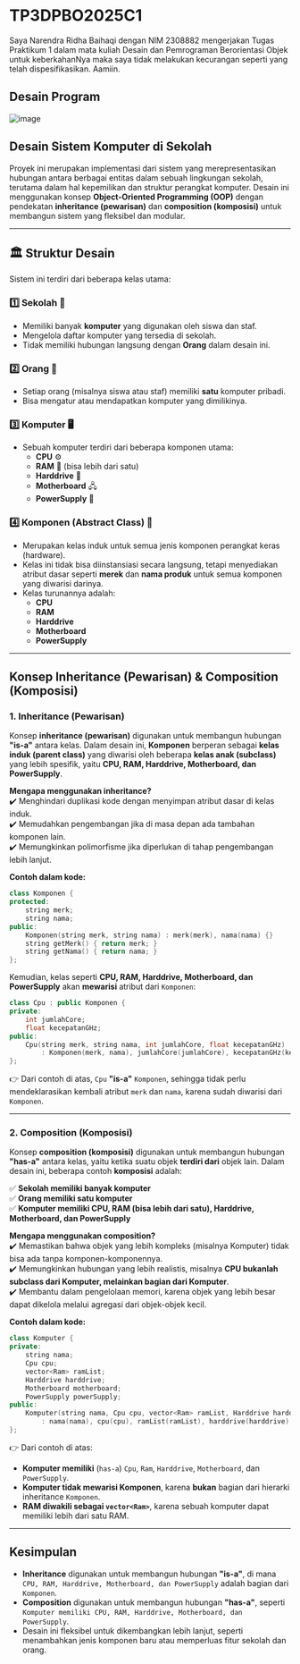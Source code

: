 # TP3DPBO2025C1
Saya Narendra Ridha Baihaqi dengan NIM 2308882 mengerjakan Tugas Praktikum 1 dalam mata kuliah Desain dan Pemrograman Berorientasi Objek untuk keberkahanNya maka saya tidak melakukan kecurangan seperti yang telah dispesifikasikan. Aamiin.
## **Desain Program**
![image](https://github.com/user-attachments/assets/9a28096f-db01-4a4a-8bf6-1d025a3cc2ff)
## **Desain Sistem Komputer di Sekolah**  

Proyek ini merupakan implementasi dari sistem yang merepresentasikan hubungan antara berbagai entitas dalam sebuah lingkungan sekolah, terutama dalam hal kepemilikan dan struktur perangkat komputer. Desain ini menggunakan konsep **Object-Oriented Programming (OOP)** dengan pendekatan **inheritance (pewarisan)** dan **composition (komposisi)** untuk membangun sistem yang fleksibel dan modular.  

---

## 🏛 **Struktur Desain**  

Sistem ini terdiri dari beberapa kelas utama:  

### 1️⃣ **Sekolah** 🏫  
   - Memiliki banyak **komputer** yang digunakan oleh siswa dan staf.  
   - Mengelola daftar komputer yang tersedia di sekolah.  
   - Tidak memiliki hubungan langsung dengan **Orang** dalam desain ini.  

### 2️⃣ **Orang** 👤  
   - Setiap orang (misalnya siswa atau staf) memiliki **satu** komputer pribadi.  
   - Bisa mengatur atau mendapatkan komputer yang dimilikinya.  

### 3️⃣ **Komputer** 🖥  
   - Sebuah komputer terdiri dari beberapa komponen utama:  
     - **CPU** ⚙️  
     - **RAM** 💾 (bisa lebih dari satu)  
     - **Harddrive** 💽  
     - **Motherboard** 🖧  
     - **PowerSupply** 🔋  

### 4️⃣ **Komponen (Abstract Class)** 🔩  
   - Merupakan kelas induk untuk semua jenis komponen perangkat keras (hardware).  
   - Kelas ini tidak bisa diinstansiasi secara langsung, tetapi menyediakan atribut dasar seperti **merek** dan **nama produk** untuk semua komponen yang diwarisi darinya.  
   - Kelas turunannya adalah:
     - **CPU**  
     - **RAM**  
     - **Harddrive**  
     - **Motherboard**  
     - **PowerSupply**  

---

## **Konsep Inheritance (Pewarisan) & Composition (Komposisi)**  

### **1. Inheritance (Pewarisan)**  

Konsep **inheritance (pewarisan)** digunakan untuk membangun hubungan **"is-a"** antara kelas. Dalam desain ini, **Komponen** berperan sebagai **kelas induk (parent class)** yang diwarisi oleh beberapa **kelas anak (subclass)** yang lebih spesifik, yaitu **CPU, RAM, Harddrive, Motherboard, dan PowerSupply**.  

**Mengapa menggunakan inheritance?**  
✔️ Menghindari duplikasi kode dengan menyimpan atribut dasar di kelas induk.  
✔️ Memudahkan pengembangan jika di masa depan ada tambahan komponen lain.  
✔️ Memungkinkan polimorfisme jika diperlukan di tahap pengembangan lebih lanjut.  

**Contoh dalam kode:**
```cpp
class Komponen {
protected:
    string merk;
    string nama;
public:
    Komponen(string merk, string nama) : merk(merk), nama(nama) {}
    string getMerk() { return merk; }
    string getNama() { return nama; }
};
```
Kemudian, kelas seperti **CPU, RAM, Harddrive, Motherboard, dan PowerSupply** akan **mewarisi** atribut dari `Komponen`:

```cpp
class Cpu : public Komponen {
private:
    int jumlahCore;
    float kecepatanGHz;
public:
    Cpu(string merk, string nama, int jumlahCore, float kecepatanGHz)
        : Komponen(merk, nama), jumlahCore(jumlahCore), kecepatanGHz(kecepatanGHz) {}
};
```
👉 Dari contoh di atas, `Cpu` **"is-a"** `Komponen`, sehingga tidak perlu mendeklarasikan kembali atribut `merk` dan `nama`, karena sudah diwarisi dari `Komponen`.

---

### **2. Composition (Komposisi)**  

Konsep **composition (komposisi)** digunakan untuk membangun hubungan **"has-a"** antara kelas, yaitu ketika suatu objek **terdiri dari** objek lain. Dalam desain ini, beberapa contoh **komposisi** adalah:  

✅ **Sekolah memiliki banyak komputer**  
✅ **Orang memiliki satu komputer**  
✅ **Komputer memiliki CPU, RAM (bisa lebih dari satu), Harddrive, Motherboard, dan PowerSupply**  

**Mengapa menggunakan composition?**  
✔️ Memastikan bahwa objek yang lebih kompleks (misalnya Komputer) tidak bisa ada tanpa komponen-komponennya.  
✔️ Memungkinkan hubungan yang lebih realistis, misalnya **CPU bukanlah subclass dari Komputer, melainkan bagian dari Komputer**.  
✔️ Membantu dalam pengelolaan memori, karena objek yang lebih besar dapat dikelola melalui agregasi dari objek-objek kecil.  

**Contoh dalam kode:**
```cpp
class Komputer {
private:
    string nama;
    Cpu cpu;
    vector<Ram> ramList;
    Harddrive harddrive;
    Motherboard motherboard;
    PowerSupply powerSupply;
public:
    Komputer(string nama, Cpu cpu, vector<Ram> ramList, Harddrive harddrive, Motherboard motherboard, PowerSupply powerSupply)
        : nama(nama), cpu(cpu), ramList(ramList), harddrive(harddrive), motherboard(motherboard), powerSupply(powerSupply) {}
};
```
👉 Dari contoh di atas:  
- **Komputer memiliki** (`has-a`) `Cpu`, `Ram`, `Harddrive`, `Motherboard`, dan `PowerSupply`.  
- **Komputer tidak mewarisi Komponen**, karena **bukan** bagian dari hierarki inheritance `Komponen`.  
- **RAM diwakili sebagai `vector<Ram>`**, karena sebuah komputer dapat memiliki lebih dari satu RAM.  

---

## **Kesimpulan**  

- **Inheritance** digunakan untuk membangun hubungan **"is-a"**, di mana `CPU, RAM, Harddrive, Motherboard, dan PowerSupply` adalah bagian dari `Komponen`.  
- **Composition** digunakan untuk membangun hubungan **"has-a"**, seperti `Komputer memiliki CPU, RAM, Harddrive, Motherboard, dan PowerSupply`.  
- Desain ini fleksibel untuk dikembangkan lebih lanjut, seperti menambahkan jenis komponen baru atau memperluas fitur sekolah dan orang.  
